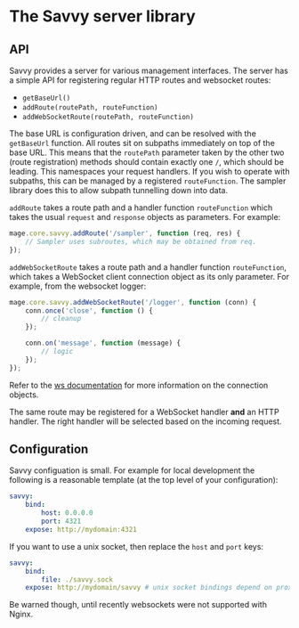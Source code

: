 # The Savvy server library

## API

Savvy provides a server for various management interfaces. The server has a
simple API for registering regular HTTP routes and websocket routes:

* `getBaseUrl()`
* `addRoute(routePath, routeFunction)`
* `addWebSocketRoute(routePath, routeFunction)`

The base URL is configuration driven, and can be resolved with the `getBaseUrl`
function. All routes sit on subpaths immediately on top of the base URL. This
means that the `routePath` parameter taken by the other two (route registration)
methods should contain exactly one `/`, which should be leading. This namespaces
your request handlers. If you wish to operate with subpaths, this can be managed
by a registered `routeFunction`. The sampler library does this to allow subpath
tunnelling down into data.

`addRoute` takes a route path and a handler function `routeFunction` which takes
the usual `request` and `response` objects as parameters. For example:

```javascript
mage.core.savvy.addRoute('/sampler', function (req, res) {
    // Sampler uses subroutes, which may be obtained from req.
});
```

`addWebSocketRoute` takes a route path and a handler function `routeFunction`,
which takes a WebSocket client connection object as its only parameter.
For example, from the websocket logger:

```javascript
mage.core.savvy.addWebSocketRoute('/logger', function (conn) {
	conn.once('close', function () {
		// cleanup
	});

	conn.on('message', function (message) {
		// logic
	});
});
```

Refer to the [ws documentation](https://github.com/einaros/ws) for more
information on the connection objects.

The same route may be registered for a WebSocket handler **and** an HTTP
handler. The right handler will be selected based on the incoming request.

## Configuration

Savvy configuation is small. For example for local development the following
is a reasonable template (at the top level of your configuration):

```yaml
savvy:
    bind:
        host: 0.0.0.0
        port: 4321
    expose: http://mydomain:4321
```

If you want to use a unix socket, then replace the `host` and `port` keys:

```yaml
savvy:
    bind:
        file: ./savvy.sock
    expose: http://mydomain/savvy # unix socket bindings depend on proxies like Nginx
```

Be warned though, until recently websockets were not supported with Nginx.

